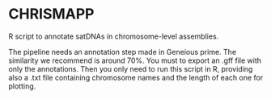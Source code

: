 # CHRISMAPP
R script to annotate satDNAs in chromosome-level assemblies.


The pipeline needs an annotation step made in Geneious prime. The similarity we recommend is around 70%. You must to export an .gff file with only the annotations.
Then you only need to run this script in R, providing also a .txt file containing chromosome names and the length of each one for plotting.
